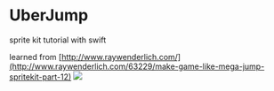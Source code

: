 UberJump
===

sprite kit tutorial with swift

learned from  [http://www.raywenderlich.com/](http://www.raywenderlich.com/63229/make-game-like-mega-jump-spritekit-part-12)
![](http://i.imgur.com/DlI0OzX.gif)
